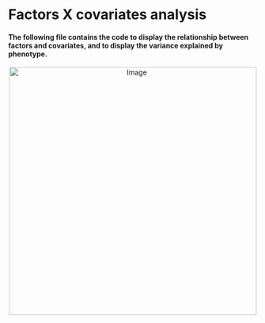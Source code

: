 # **Factors X covariates analysis**

#### The following file contains the code to display the relationship between factors and covariates, and to display the variance explained by phenotype.

<p align="center">
  <img src="https://github.com/user-attachments/assets/5df22254-affa-4474-a64a-82a0abc36374" alt="Image" width="500"/>
</p>
